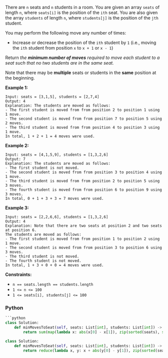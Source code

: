 There are  `n`  seats and  `n`  students in a room. You are given an array  `seats`  of length  `n`, where  `seats[i]`  is the position of the  `ith`  seat. You are also given the array  `students`  of length  `n`, where  `students[j]`  is the position of the  `jth`  student.

You may perform the following move any number of times:

-   Increase or decrease the position of the  `ith`  student by  `1`  (i.e., moving the  `ith`  student from position `x` to  `x + 1`  or  `x - 1`)

Return  _the  **minimum number of moves**  required to move each student to a seat_ _such that no two students are in the same seat._

Note that there may be  **multiple**  seats or students in the  **same** position at the beginning.

**Example 1:**
```
Input: seats = [3,1,5], students = [2,7,4]
Output: 4
Explanation: The students are moved as follows:
- The first student is moved from from position 2 to position 1 using 1 move.
- The second student is moved from from position 7 to position 5 using 2 moves.
- The third student is moved from from position 4 to position 3 using 1 move.
In total, 1 + 2 + 1 = 4 moves were used.
```

**Example 2:**
```
Input: seats = [4,1,5,9], students = [1,3,2,6]
Output: 7
Explanation: The students are moved as follows:
- The first student is not moved.
- The second student is moved from from position 3 to position 4 using 1 move.
- The third student is moved from from position 2 to position 5 using 3 moves.
- The fourth student is moved from from position 6 to position 9 using 3 moves.
In total, 0 + 1 + 3 + 3 = 7 moves were used.
```

**Example 3:**
```
Input: seats = [2,2,6,6], students = [1,3,2,6]
Output: 4
Explanation: Note that there are two seats at position 2 and two seats at position 6.
The students are moved as follows:
- The first student is moved from from position 1 to position 2 using 1 move.
- The second student is moved from from position 3 to position 6 using 3 moves.
- The third student is not moved.
- The fourth student is not moved.
In total, 1 + 3 + 0 + 0 = 4 moves were used.
```

**Constraints:**

-   `n == seats.length == students.length`
-   `1 <= n <= 100`
-   `1 <= seats[i], students[j] <= 100`


### Python
```python
```python
class Solution:
    def minMovesToSeat(self, seats: List[int], students: List[int]) -> int:
        return sum(map(lambda x: abs(x[0] - x[1]), zip(sorted(seats), sorted(students))))
```

```python
class Solution:
    def minMovesToSeat(self, seats: List[int], students: List[int]) -> int:
        return reduce(lambda x, y: x + abs(y[0] - y[1]), zip(sorted(seats), sorted(students)), 0)
```
```
